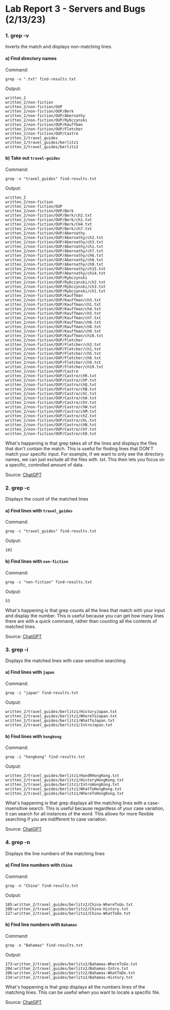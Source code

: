 # Lab Report 3 - Servers and Bugs (2/13/23)

### 1. grep -v
Inverts the match and displays non-matching lines.

#### a) Find directory names
Command:
```
grep -v ".txt" find-results.txt 
```

Output:
```
written_2
written_2/non-fiction
written_2/non-fiction/OUP
written_2/non-fiction/OUP/Berk
written_2/non-fiction/OUP/Abernathy
written_2/non-fiction/OUP/Rybczynski
written_2/non-fiction/OUP/Kauffman
written_2/non-fiction/OUP/Fletcher
written_2/non-fiction/OUP/Castro
written_2/travel_guides
written_2/travel_guides/berlitz1
written_2/travel_guides/berlitz2
```

#### b) Take out `travel-guides`
Command:
```
grep -v "travel_guides" find-results.txt
```

Output:
```
written_2
written_2/non-fiction
written_2/non-fiction/OUP
written_2/non-fiction/OUP/Berk
written_2/non-fiction/OUP/Berk/ch2.txt
written_2/non-fiction/OUP/Berk/ch1.txt
written_2/non-fiction/OUP/Berk/CH4.txt
written_2/non-fiction/OUP/Berk/ch7.txt
written_2/non-fiction/OUP/Abernathy
written_2/non-fiction/OUP/Abernathy/ch2.txt
written_2/non-fiction/OUP/Abernathy/ch3.txt
written_2/non-fiction/OUP/Abernathy/ch1.txt
written_2/non-fiction/OUP/Abernathy/ch7.txt
written_2/non-fiction/OUP/Abernathy/ch6.txt
written_2/non-fiction/OUP/Abernathy/ch8.txt
written_2/non-fiction/OUP/Abernathy/ch9.txt
written_2/non-fiction/OUP/Abernathy/ch15.txt
written_2/non-fiction/OUP/Abernathy/ch14.txt
written_2/non-fiction/OUP/Rybczynski
written_2/non-fiction/OUP/Rybczynski/ch2.txt
written_2/non-fiction/OUP/Rybczynski/ch3.txt
written_2/non-fiction/OUP/Rybczynski/ch1.txt
written_2/non-fiction/OUP/Kauffman
written_2/non-fiction/OUP/Kauffman/ch3.txt
written_2/non-fiction/OUP/Kauffman/ch1.txt
written_2/non-fiction/OUP/Kauffman/ch4.txt
written_2/non-fiction/OUP/Kauffman/ch5.txt
written_2/non-fiction/OUP/Kauffman/ch7.txt
written_2/non-fiction/OUP/Kauffman/ch6.txt
written_2/non-fiction/OUP/Kauffman/ch8.txt
written_2/non-fiction/OUP/Kauffman/ch9.txt
written_2/non-fiction/OUP/Kauffman/ch10.txt
written_2/non-fiction/OUP/Fletcher
written_2/non-fiction/OUP/Fletcher/ch2.txt
written_2/non-fiction/OUP/Fletcher/ch1.txt
written_2/non-fiction/OUP/Fletcher/ch5.txt
written_2/non-fiction/OUP/Fletcher/ch6.txt
written_2/non-fiction/OUP/Fletcher/ch9.txt
written_2/non-fiction/OUP/Fletcher/ch10.txt
written_2/non-fiction/OUP/Castro
written_2/non-fiction/OUP/Castro/chR.txt
written_2/non-fiction/OUP/Castro/chP.txt
written_2/non-fiction/OUP/Castro/chQ.txt
written_2/non-fiction/OUP/Castro/chB.txt
written_2/non-fiction/OUP/Castro/chC.txt
written_2/non-fiction/OUP/Castro/chA.txt
written_2/non-fiction/OUP/Castro/chV.txt
written_2/non-fiction/OUP/Castro/chW.txt
written_2/non-fiction/OUP/Castro/chM.txt
written_2/non-fiction/OUP/Castro/chZ.txt
written_2/non-fiction/OUP/Castro/chL.txt
written_2/non-fiction/OUP/Castro/chN.txt
written_2/non-fiction/OUP/Castro/chY.txt
written_2/non-fiction/OUP/Castro/chO.txt
```
What's happening is that grep takes all of the lines and displays the files that don't contain the match. This is useful for finding lines that DON'T match your specific input. For example, if we want to only see the directory names, we can just exclude all the files with .txt. This then lets you focus on a specific, controlled amount of data. 

Source: [ChatGPT](https://chat.openai.com/chat/2546b1f1-cd38-4a5a-afd0-70569d5ceaaf)

### 2. grep -c
Displays the count of the matched lines

#### a) Find lines with `travel_guides`
Command:
```
grep -c "travel_guides" find-results.txt
```

Output:
```
182
```

#### b) Find lines with `non-fiction`
Command:
```
grep -c "non-fiction" find-results.txt
```

Output:
```
53
```
What's happening is that grep counts all the lines that match with your input and display the number. This is useful because you can get how many lines there are with a quick command, rather than counting all the contents of matched lines.

Source: [ChatGPT](https://chat.openai.com/chat/2546b1f1-cd38-4a5a-afd0-70569d5ceaaf)

### 3. grep -i
Displays the matched lines with case-sensitive searching

#### a) Find lines with `japan`
Command:
```
grep -i "japan" find-results.txt
```

Output:
```
written_2/travel_guides/berlitz1/HistoryJapan.txt
written_2/travel_guides/berlitz1/WhereToJapan.txt
written_2/travel_guides/berlitz1/WhatToJapan.txt
written_2/travel_guides/berlitz1/IntroJapan.txt
```

#### b) Find lines with `hongkong`
Command:
```
grep -i "hongkong" find-results.txt
```

Output:
```
written_2/travel_guides/berlitz1/HandRHongKong.txt
written_2/travel_guides/berlitz1/HistoryHongKong.txt
written_2/travel_guides/berlitz1/IntroHongKong.txt
written_2/travel_guides/berlitz1/WhatToHongKong.txt
written_2/travel_guides/berlitz1/WhereToHongKong.txt
```
What's happening is that grep displays all the matching lines with a case-insensitive search. This is useful because regardless of your case variation, it can search for all instances of the word. This allows for more flexible searching if you are indifferent to case variation.

Source: [ChatGPT](https://chat.openai.com/chat/2546b1f1-cd38-4a5a-afd0-70569d5ceaaf)

### 4. grep -n
Displays the line numbers of the matching lines

#### a) Find line numbers with `China`
Command:
```
grep -n "China" find-results.txt
```

Output:
```
185:written_2/travel_guides/berlitz2/China-WhereToGo.txt
200:written_2/travel_guides/berlitz2/China-History.txt
227:written_2/travel_guides/berlitz2/China-WhatToDo.txt
```

#### b) Find line numbers with `Bahamas`
Command:
```
grep -n "Bahamas" find-results.txt
```

Output:
```
173:written_2/travel_guides/berlitz2/Bahamas-WhereToGo.txt
204:written_2/travel_guides/berlitz2/Bahamas-Intro.txt
206:written_2/travel_guides/berlitz2/Bahamas-WhatToDo.txt
234:written_2/travel_guides/berlitz2/Bahamas-History.txt
```
What's happening is that grep displays all the numbers lines of the matching lines. This can be useful when you want to locate a specific file.

Source: [ChatGPT](https://chat.openai.com/chat/2546b1f1-cd38-4a5a-afd0-70569d5ceaaf)
